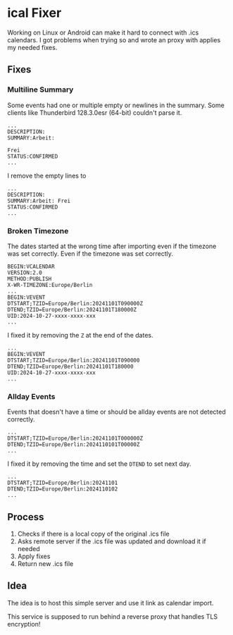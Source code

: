 # ical Fixer

Working on Linux or Android can make it hard to connect with .ics calendars. 
I got problems when trying so and wrote an proxy with applies my needed fixes.

## Fixes

### Multiline Summary

Some events had one or multiple empty or newlines in the summary. Some clients like Thunderbird 128.3.0esr (64-bit) couldn't parse it.

```
...
DESCRIPTION:
SUMMARY:Arbeit: 

Frei
STATUS:CONFIRMED
...
```

I remove the empty lines to 

```
...
DESCRIPTION:
SUMMARY:Arbeit: Frei
STATUS:CONFIRMED
...
```

### Broken Timezone

The dates started at the wrong time after importing even if the timezone was set correctly. Even if the timezone was set correctly.

```
BEGIN:VCALENDAR
VERSION:2.0
METHOD:PUBLISH
X-WR-TIMEZONE:Europe/Berlin
...
BEGIN:VEVENT
DTSTART;TZID=Europe/Berlin:20241101T090000Z
DTEND;TZID=Europe/Berlin:20241101T180000Z
UID:2024-10-27-xxxx-xxxx-xxx
...
```

I fixed it by removing the `Z` at the end of the dates.

```
...
BEGIN:VEVENT
DTSTART;TZID=Europe/Berlin:20241101T090000
DTEND;TZID=Europe/Berlin:20241101T180000
UID:2024-10-27-xxxx-xxxx-xxx
...
```

### Allday Events

Events that doesn't have a time or should be allday events are not detected correctly.

```
...
DTSTART;TZID=Europe/Berlin:20241101T000000Z
DTEND;TZID=Europe/Berlin:2024110101T00000Z
...
```

I fixed it by removing the time and set the `DTEND` to set next day.

```
...
DTSTART;TZID=Europe/Berlin:20241101
DTEND;TZID=Europe/Berlin:2024110102
...
```

## Process

1. Checks if there is a local copy of the original .ics file
2. Asks remote server if the .ics file was updated and download it if needed
3. Apply fixes
4. Return new .ics file

## Idea

The idea is to host this simple server and use it link as calendar import.

This service is supposed to run behind a reverse proxy that handles TLS encryption!
